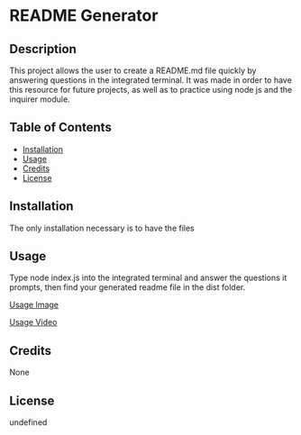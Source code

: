 
# README Generator

## Description

  This project allows the user to create a README.md file quickly by answering questions in the integrated terminal. It was made in order to have this resource for future projects, as well as to practice using node js and the inquirer module.

## Table of Contents

  - [Installation](#installation)
  - [Usage](#usage)
  - [Credits](#credits)
  - [License](#license)

## Installation

  The only installation necessary is to have the files

## Usage

  Type node index.js into the integrated terminal and answer the questions it prompts, then find your generated readme file in the dist folder.

  [Usage Image](./assets/READMEusage.png)

  [Usage Video](./assets/READMEdemo.webm)

## Credits

  None

## License

  undefined
